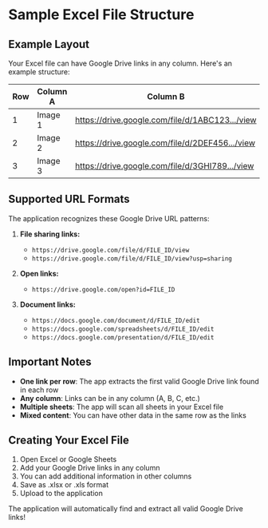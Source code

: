 # Sample Excel File Structure

## Example Layout

Your Excel file can have Google Drive links in any column. Here's an example structure:

| Row | Column A | Column B | Column C |
|-----|----------|----------|----------|
| 1 | Image 1 | https://drive.google.com/file/d/1ABC123.../view | Description 1 |
| 2 | Image 2 | https://drive.google.com/file/d/2DEF456.../view | Description 2 |
| 3 | Image 3 | https://drive.google.com/file/d/3GHI789.../view | Description 3 |

## Supported URL Formats

The application recognizes these Google Drive URL patterns:

1. **File sharing links:**
   - `https://drive.google.com/file/d/FILE_ID/view`
   - `https://drive.google.com/file/d/FILE_ID/view?usp=sharing`

2. **Open links:**
   - `https://drive.google.com/open?id=FILE_ID`

3. **Document links:**
   - `https://docs.google.com/document/d/FILE_ID/edit`
   - `https://docs.google.com/spreadsheets/d/FILE_ID/edit`
   - `https://docs.google.com/presentation/d/FILE_ID/edit`

## Important Notes

- **One link per row**: The app extracts the first valid Google Drive link found in each row
- **Any column**: Links can be in any column (A, B, C, etc.)
- **Multiple sheets**: The app will scan all sheets in your Excel file
- **Mixed content**: You can have other data in the same row as the links

## Creating Your Excel File

1. Open Excel or Google Sheets
2. Add your Google Drive links in any column
3. You can add additional information in other columns
4. Save as .xlsx or .xls format
5. Upload to the application

The application will automatically find and extract all valid Google Drive links!



